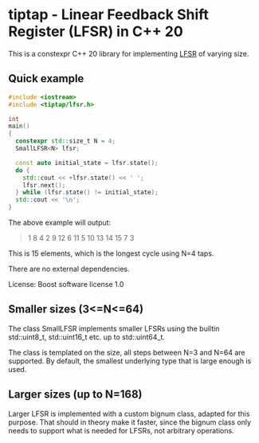 # tiptap - Linear Feedback Shift Register (LFSR) in C++ 20

This is a constexpr C++ 20 library for implementing [LFSR](https://en.wikipedia.org/wiki/Linear-feedback_shift_register) of varying size.

## Quick example
```cpp
#include <iostream>
#include <tiptap/lfsr.h>

int
main()
{
  constexpr std::size_t N = 4;
  SmallLFSR<N> lfsr;

  const auto initial_state = lfsr.state();
  do {
    std::cout << +lfsr.state() << ' ';
    lfsr.next();
  } while (lfsr.state() != initial_state);
  std::cout << '\n';
}

```
The above example will output:
> 1 8 4 2 9 12 6 11 5 10 13 14 15 7 3 

This is 15 elements, which is the longest cycle using N=4 taps.

There are no external dependencies.

License: Boost software license 1.0

## Smaller sizes (3<=N<=64)

The class SmallLFSR implements smaller LFSRs using the builtin std::uint8_t, std::uint16_t etc. up to std::uint64_t.

The class is templated on the size, all steps between N=3 and N=64 are supported. By default, the smallest underlying type that is large enough is used.

## Larger sizes (up to N=168)

Larger LFSR is implemented with a custom bignum class, adapted for this purpose. That should in theory make it faster, since the bignum class only needs to support what is needed for LFSRs, not arbitrary operations.
